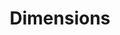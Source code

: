 ---
layout: default
bigquery: https://console.cloud.google.com/bigquery?p=covid-19-dimensions-ai&page=table&d=data&t=publications
contributors: Digital Science, https://www.digital-science.com/
cost: Free for personal, non-commercial use.
description: Dimensions contains more than 100 million publications, ranging from
  articles published in scholarly journals, books and book chapters, to preprints
  and conference proceedings. All publications are contextualized with linked data
  sets, funding, publications, patents, clinical trials, and policy documents. You
  can also view associated categories, funders, institutions, and researcher profiles.
documentation: https://docs.dimensions.ai/bigquery/index.html
last_edit: 04/06/2022, 03:00:14
location: https://www.dimensions.ai/products/free/
maintained_by: Digital Science, https://www.digital-science.com/
schema_fields:
- associated_publication_id
- acknowledgements
- mesh_terms
- family_count
- acronyms
- associated_publication_doi
- researcher_ids
- funding_usd
- current_assignee_orgs
- citations
- category_icrp_ct
- research_org_state_codes
- relationships
- legal_status
- filing_date
- associated_publication_pmid
- email_address
- phase
- category_hrcs_hc
- established
- expiration_year
- category_sdg
- year
- end_date
- start_date
- cpc
- patent_ids
- citation_string
- journal
- filing_year
- funder_org
- eisbn
- editors
- granted_date
- current_assignee_countries
- created_date
- supporting_grant_ids
- date_normal
- original_assignee
- cited_by_ids
- pages
- concepts
- book_series_title
- subtitles
- funding_eur
- journal_lists
- citations_count
- original_abstract
- funder_org_state_codes
- research_org_country_names
- category_uoa
- date_online
- arxiv_id
- resulting_publication_ids
- jurisdiction
- reference_ids
- source_id
- proceedings_title
- description
- investigators
- inventor_names
- expiration_date
- assignee_orgs
- associated_publication_arxiv_id
- pmcid
- date_modified
- date
- funding_cad
- family_members_ids
- conference
- original_assignee_orgs
- registry
- gender
- funding_cny
- research_org_city_names
- date_imported_gbq
- organisation_details
- category_bra
- parent_id
- interventions
- assignee_countries
- priority_year
- repository_id
- category_hrcs_rac
- original_title
- start_year
- resulting_publication_doi
- repository_name
- funding_aud
- research_org_state_names
- conditions
- publisher
- id
- volume
- clinical_trial_ids
- embargo_date
- funding_jpy
- active_years
- family_id
- date_inserted
- legal_events
- acronym
- funder_org_acronyms
- application_number
- date_print
- funding_details
- funding_chf
- funder_orgs
- wikipedia_url
- current_assignee
- filing_status
- labels
- research_org_countries
- ipcr
- address
- type
- mesh_headings
- abstract
- funding_amount
- funder_countries
- linkout
- links
- doi
- category_icrp_cso
- types
- brief_title
- category_hra
- language
- funding_nzd
- repository_url
- category_for
- open_access_categories
- altmetrics
- publication_ids
- funding_currency
- research_org_cities
- funder_org_countries
- issue
- publication_date
- priority_date
- aliases
- pmid
- foa_number
- research_orgs
- original_assignee_countries
- name
- granted_year
- isbn
- license
- kind
- status
- funding_gbp
- end_year
- title
- grant_number
- open_access_categories_v2
- associated_grant_ids
- external_ids
- category_rcdc
- categories
- authors
- metrics
- funder_org_cities
- publication_year
- book_title
shortname: dimensions
tags:
- scholarly literature
- patents
- funding
- clinical trials
- academic profiles
terms_of_use: 'Use of both the Dimensions COVID-19 dataset and full Dimensions dataset
  are subject to the Dimensions Terms of use: https://www.dimensions.ai/policies-terms-legal '
title: Dimensions
uuid: dcff88bd-fe6b-4fdb-8159-809bf9d7bc1c
---